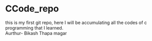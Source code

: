 # CCode_repo
this is my first git repo, here I will be accumulating all the codes of c programming that I learned. 
<br>
Aurthur- Bikash Thapa magar 
